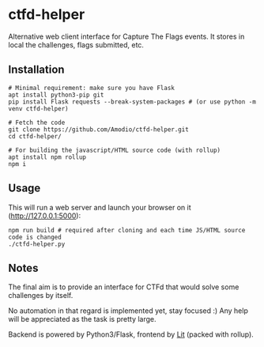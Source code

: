 # ctfd-helper
Alternative web client interface for Capture The Flags events. It stores in local the challenges, flags submitted, etc.

## Installation
```
# Minimal requirement: make sure you have Flask
apt install python3-pip git
pip install Flask requests --break-system-packages # (or use python -m venv ctfd-helper)

# Fetch the code
git clone https://github.com/Amodio/ctfd-helper.git
cd ctfd-helper/

# For building the javascript/HTML source code (with rollup)
apt install npm rollup
npm i
```

## Usage
This will run a web server and launch your browser on it (http://127.0.0.1:5000):
```
npm run build # required after cloning and each time JS/HTML source code is changed
./ctfd-helper.py
```

## Notes
The final aim is to provide an interface for CTFd that would solve some challenges by itself.

No automation in that regard is implemented yet, stay focused :)
Any help will be appreciated as the task is pretty large.

Backend is powered by Python3/Flask, frontend by [Lit](https://lit.dev) (packed with rollup).
